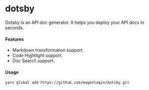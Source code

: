 # dotsby
Dotsby is an API doc generator. It helps you deploy your API docs in seconds.

#### Features
* Markdown transformation support.
* Code Hightlight support.
* Doc Search support.

#### Usage

```
yarn global add https://github.com/magentaqin/dotsby.git
```